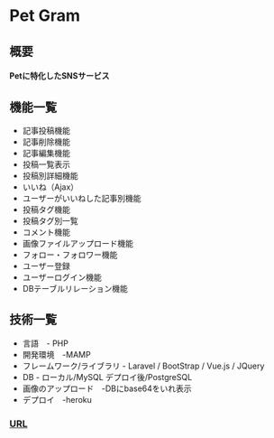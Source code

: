 # Pet Gram

## 概要
#### Petに特化したSNSサービス

## 機能一覧
- 記事投稿機能
- 記事削除機能
- 記事編集機能
- 投稿一覧表示
- 投稿別詳細機能
- いいね（Ajax）
- ユーザーがいいねした記事別機能
- 投稿タグ機能
- 投稿タグ別一覧
- コメント機能
- 画像ファイルアップロード機能
- フォロー・フォロワー機能
- ユーザー登録
- ユーザーログイン機能
- DBテーブルリレーション機能

## 技術一覧
- 言語　- PHP
- 開発環境　-MAMP
- フレームワーク/ライブラリ - Laravel / BootStrap / Vue.js / JQuery
- DB - ローカル/MySQL デプロイ後/PostgreSQL
- 画像のアップロード　-DBにbase64をいれ表示
- デプロイ　-heroku

### [URL](https://pet-gram.herokuapp.com/)
